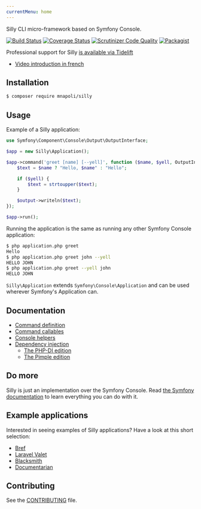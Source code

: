 ```yaml
---
currentMenu: home
---
```

Silly CLI micro-framework based on Symfony Console.

[![Build Status](https://img.shields.io/travis/mnapoli/silly/master.svg?style=flat-square)](https://travis-ci.org/mnapoli/silly)
[![Coverage Status](https://img.shields.io/coveralls/mnapoli/silly/master.svg?style=flat-square)](https://coveralls.io/r/mnapoli/silly?branch=master)
[![Scrutinizer Code Quality](https://img.shields.io/scrutinizer/g/mnapoli/silly.svg?style=flat-square)](https://scrutinizer-ci.com/g/mnapoli/silly/?branch=master)
[![Packagist](https://img.shields.io/packagist/dt/mnapoli/silly.svg?maxAge=2592000)](https://packagist.org/packages/mnapoli/silly)

Professional support for Silly [is available via Tidelift](https://tidelift.com/subscription/pkg/packagist-mnapoli-silly?utm_source=packagist-mnapoli-silly&utm_medium=referral&utm_campaign=readme)

- [Video introduction in french](https://www.youtube.com/watch?v=aoE1FDN5_8s)

## Installation

```bash
$ composer require mnapoli/silly
```

## Usage

Example of a Silly application:

```php
use Symfony\Component\Console\Output\OutputInterface;

$app = new Silly\Application();

$app->command('greet [name] [--yell]', function ($name, $yell, OutputInterface $output) {
    $text = $name ? "Hello, $name" : "Hello";

    if ($yell) {
        $text = strtoupper($text);
    }

    $output->writeln($text);
});

$app->run();
```

Running the application is the same as running any other Symfony Console application:

```bash
$ php application.php greet
Hello
$ php application.php greet john --yell
HELLO JOHN
$ php application.php greet --yell john
HELLO JOHN
```

`Silly\Application` extends `Symfony\Console\Application` and can be used wherever Symfony's Application can.

## Documentation

- [Command definition](docs/command-definition.md)
- [Command callables](docs/command-callables.md)
- [Console helpers](docs/helpers.md)
- [Dependency injection](docs/dependency-injection.md)
    - [The PHP-DI edition](docs/php-di.md)
    - [The Pimple edition](docs/pimple.md)

## Do more

Silly is just an implementation over the Symfony Console. Read [the Symfony documentation](http://symfony.com/doc/current/components/console/introduction.html) to learn everything you can do with it.

## Example applications

Interested in seeing examples of Silly applications? Have a look at this short selection:

- [Bref](https://github.com/mnapoli/bref/blob/c11662125d3d6cf3f96ee82c9e6fc60d9bcbbfdd/bref)
- [Laravel Valet](https://github.com/laravel/valet/blob/7ed0280374340b30f1e2698fe85d7db543570f57/cli/valet.php)
- [Blacksmith](https://github.com/mpociot/blacksmith/blob/320e97b9677f9e885d1f478593143f329afb9510/blacksmith)
- [Documentarian](https://github.com/mpociot/documentarian/blob/34189ff3357aa3b013930b471410f135f09792de/documentarian)

## Contributing

See the [CONTRIBUTING](CONTRIBUTING.md) file.
